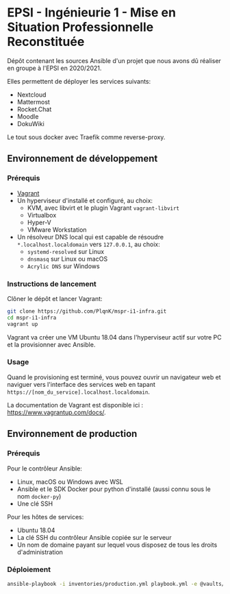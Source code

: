# EPSI - Ingénieurie 1 - Mise en Situation Professionnelle Reconstituée

Dépôt contenant les sources Ansible d'un projet que nous avons dû réaliser en groupe à l'EPSI en 2020/2021.

Elles permettent de déployer les services suivants:

- Nextcloud
- Mattermost
- Rocket.Chat
- Moodle
- DokuWiki

Le tout sous docker avec Traefik comme reverse-proxy.

## Environnement de développement

### Prérequis

- [Vagrant](https://www.vagrantup.com/)
- Un hyperviseur d'installé et configuré, au choix:
  - KVM, avec libvirt et le plugin Vagrant `vagrant-libvirt`
  - Virtualbox
  - Hyper-V
  - VMware Workstation
- Un résolveur DNS local qui est capable de résoudre `*.localhost.localdomain` vers `127.0.0.1`, au choix:
  - `systemd-resolved` sur Linux
  - `dnsmasq` sur Linux ou macOS
  - `Acrylic DNS` sur Windows

### Instructions de lancement

Clôner le dépôt et lancer Vagrant:

```bash
git clone https://github.com/PlqnK/mspr-i1-infra.git
cd mspr-i1-infra
vagrant up
```

Vagrant va créer une VM Ubuntu 18.04 dans l'hyperviseur actif sur votre PC et la provisionner avec Ansible.

### Usage

Quand le provisioning est terminé, vous pouvez ouvrir un navigateur web et naviguer vers l'interface des services web en tapant `https://[nom_du_service].localhost.localdomain`.

La documentation de Vagrant est disponible ici : <https://www.vagrantup.com/docs/>.

## Environnement de production

### Prérequis

Pour le contrôleur Ansible:

- Linux, macOS ou Windows avec WSL
- Ansible et le SDK Docker pour python d'installé (aussi connu sous le nom `docker-py`)
- Une clé SSH

Pour les hôtes de services:

- Ubuntu 18.04
- La clé SSH du contrôleur Ansible copiée sur le serveur
- Un nom de domaine payant sur lequel vous disposez de tous les droits d'administration

### Déploiement

```bash
ansible-playbook -i inventories/production.yml playbook.yml -e @vaults/production.yml --ask-vault-pass
```
